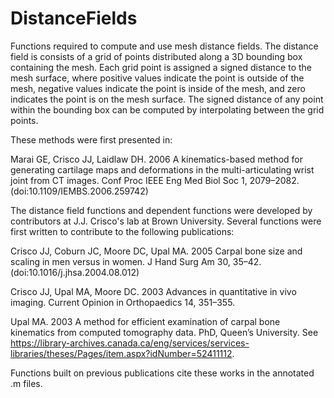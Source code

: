 # DistanceFields
Functions required to compute and use mesh distance fields. The distance field is consists of a grid of points distributed along a 3D bounding box containing the mesh. Each grid point is assigned a signed distance to the mesh surface, where positive values indicate the point is outside of the mesh, negative values indicate the point is inside of the mesh, and zero indicates the point is on the mesh surface. The signed distance of any point within the bounding box can be computed by interpolating between the grid points. 

These methods were first presented in:

  Marai GE, Crisco JJ, Laidlaw DH. 2006 A kinematics-based method for generating cartilage maps and deformations in the multi-articulating wrist joint from CT images. Conf Proc IEEE Eng Med Biol Soc 1, 2079–2082. (doi:10.1109/IEMBS.2006.259742)

The distance field functions and dependent functions were developed by contributors at J.J. Crisco's lab at Brown University. Several functions were first written to contribute to the following publications: 

  Crisco JJ, Coburn JC, Moore DC, Upal MA. 2005 Carpal bone size and scaling in men versus in women. J Hand Surg Am 30, 35–42. (doi:10.1016/j.jhsa.2004.08.012)

  Crisco JJ, Upal MA, Moore DC. 2003 Advances in quantitative in vivo imaging. Current Opinion in Orthopaedics 14, 351–355.

  Upal MA. 2003 A method for efficient examination of carpal bone kinematics from computed tomography data. PhD, Queen’s University. See https://library-archives.canada.ca/eng/services/services-libraries/theses/Pages/item.aspx?idNumber=52411112.

Functions built on previous publications cite these works in the annotated .m files. 
